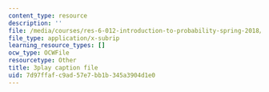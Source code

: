 ```yaml
---
content_type: resource
description: ''
file: /media/courses/res-6-012-introduction-to-probability-spring-2018/7d97ffafc9ad57e7bb1b345a3904d1e0_f_BHF-OYwr4.vtt
file_type: application/x-subrip
learning_resource_types: []
ocw_type: OCWFile
resourcetype: Other
title: 3play caption file
uid: 7d97ffaf-c9ad-57e7-bb1b-345a3904d1e0
---
```

